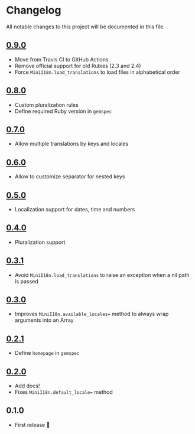 # Changelog

All notable changes to this project will be documented in this file.

## [0.9.0]

- Move from Travis CI to GitHub Actions
- Remove official support for old Rubies (2.3 and 2.4)
- Force `MiniI18n.load_translations` to load files in alphabetical order

## [0.8.0]

- Custom pluralization rules
- Define required Ruby version in `gemspec`

## [0.7.0]

- Allow multiple translations by keys and locales

## [0.6.0]

- Allow to customize separator for nested keys

## [0.5.0]

- Localization support for dates, time and numbers

## [0.4.0]

- Pluralization support

## [0.3.1]

- Avoid `MiniI18n.load_translations` to raise an exception when a nil path is passed

## [0.3.0]

- Improves `MiniI18n.available_locales=` method to always wrap arguments into an Array

## [0.2.1]

- Define `homepage` in `gemspec`

## [0.2.0]

- Add docs!
- Fixes `MiniI18n.default_locale=` method

## 0.1.0

- First release :tada:

[0.9.0]: https://github.com/markets/mini_i18n/compare/v0.8.0...v0.9.0
[0.8.0]: https://github.com/markets/mini_i18n/compare/v0.7.0...v0.8.0
[0.7.0]: https://github.com/markets/mini_i18n/compare/v0.6.0...v0.7.0
[0.6.0]: https://github.com/markets/mini_i18n/compare/v0.5.0...v0.6.0
[0.5.0]: https://github.com/markets/mini_i18n/compare/v0.4.0...v0.5.0
[0.4.0]: https://github.com/markets/mini_i18n/compare/v0.3.1...v0.4.0
[0.3.1]: https://github.com/markets/mini_i18n/compare/v0.3.0...v0.3.1
[0.3.0]: https://github.com/markets/mini_i18n/compare/v0.2.1...v0.3.0
[0.2.1]: https://github.com/markets/mini_i18n/compare/v0.2.0...v0.2.1
[0.2.0]: https://github.com/markets/mini_i18n/compare/v0.1.0...v0.2.0
